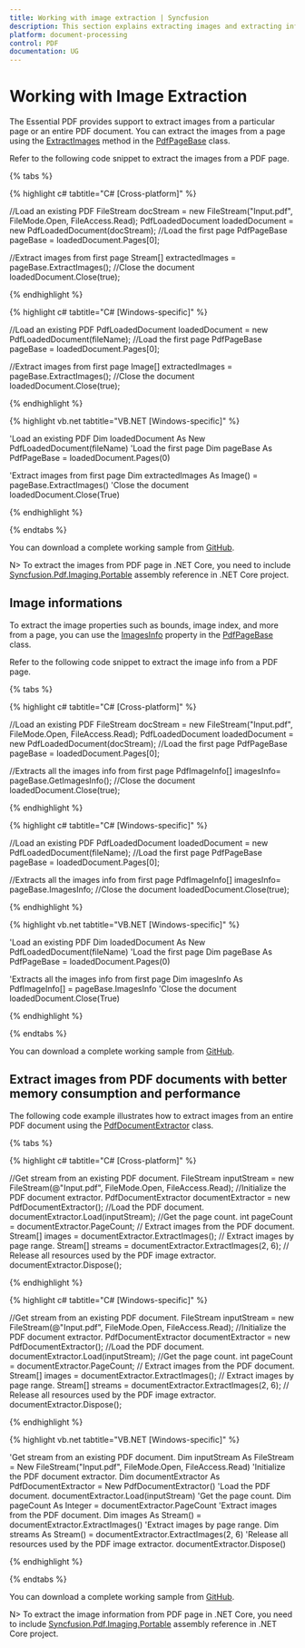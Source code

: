 ```yaml
---
title: Working with image extraction | Syncfusion
description: This section explains extracting images and extracting information about images from PDF document using Essential PDF
platform: document-processing
control: PDF
documentation: UG
---
```

# Working with Image Extraction

The Essential PDF provides support to extract images from a particular page or an entire PDF document. You can extract the images from a page using the [ExtractImages](https://help.syncfusion.com/cr/file-formats/Syncfusion.Pdf.PdfPageBase.html#Syncfusion_Pdf_PdfPageBase_ExtractImages().html) method in the [PdfPageBase](https://help.syncfusion.com/cr/file-formats/Syncfusion.Pdf.PdfPageBase.html) class.

Refer to the following code snippet to extract the images from a PDF page.

{% tabs %}  

{% highlight c# tabtitle="C# [Cross-platform]" %}

//Load an existing PDF
FileStream docStream = new FileStream("Input.pdf", FileMode.Open, FileAccess.Read);
PdfLoadedDocument loadedDocument = new PdfLoadedDocument(docStream);
//Load the first page
PdfPageBase pageBase = loadedDocument.Pages[0];

//Extract images from first page
Stream[] extractedImages = pageBase.ExtractImages();
//Close the document
loadedDocument.Close(true);

{% endhighlight %}

{% highlight c# tabtitle="C# [Windows-specific]" %}

//Load an existing PDF
PdfLoadedDocument loadedDocument = new PdfLoadedDocument(fileName);
//Load the first page
PdfPageBase pageBase = loadedDocument.Pages[0];

//Extract images from first page
Image[] extractedImages = pageBase.ExtractImages();
//Close the document
loadedDocument.Close(true);

{% endhighlight %}

{% highlight vb.net tabtitle="VB.NET [Windows-specific]" %}

'Load an existing PDF
Dim loadedDocument As New PdfLoadedDocument(fileName)
'Load the first page
Dim pageBase As PdfPageBase = loadedDocument.Pages(0)

'Extract images from first page
Dim extractedImages As Image() = pageBase.ExtractImages()
'Close the document
loadedDocument.Close(True)

{% endhighlight %}

{% endtabs %}  

You can download a complete working sample from [GitHub](https://github.com/SyncfusionExamples/PDF-Examples/tree/master/Image%20Extraction/Extract-images-from-a-PDF-pages/). 

N> To extract the images from PDF page in .NET Core, you need to include [Syncfusion.Pdf.Imaging.Portable](https://www.nuget.org/packages/Syncfusion.Pdf.Imaging.Net.Core) assembly reference in .NET Core project.

## Image informations

To extract the image properties such as bounds, image index, and more from a page, you can use the [ImagesInfo](https://help.syncfusion.com/cr/file-formats/Syncfusion.Pdf.PdfPageBase.html#Syncfusion_Pdf_PdfPageBase_ImagesInfo) property in the [PdfPageBase](https://help.syncfusion.com/cr/file-formats/Syncfusion.Pdf.PdfPageBase.html) class.

Refer to the following code snippet to extract the image info from a PDF page.

{% tabs %}  

{% highlight c# tabtitle="C# [Cross-platform]" %}

//Load an existing PDF
FileStream docStream = new FileStream("Input.pdf", FileMode.Open, FileAccess.Read);
PdfLoadedDocument loadedDocument = new PdfLoadedDocument(docStream);
//Load the first page
PdfPageBase pageBase = loadedDocument.Pages[0];

//Extracts all the images info from first page
PdfImageInfo[] imagesInfo= pageBase.GetImagesInfo();
//Close the document
loadedDocument.Close(true);

{% endhighlight %}

{% highlight c# tabtitle="C# [Windows-specific]" %}

//Load an existing PDF
PdfLoadedDocument loadedDocument = new PdfLoadedDocument(fileName);
//Load the first page
PdfPageBase pageBase = loadedDocument.Pages[0];

//Extracts all the images info from first page
PdfImageInfo[] imagesInfo= pageBase.ImagesInfo;
//Close the document
loadedDocument.Close(true);

{% endhighlight %}

{% highlight vb.net tabtitle="VB.NET [Windows-specific]" %}

'Load an existing PDF
Dim loadedDocument As New PdfLoadedDocument(fileName)
'Load the first page
Dim pageBase As PdfPageBase = loadedDocument.Pages(0)

'Extracts all the images info from first page
Dim imagesInfo As PdfImageInfo[] = pageBase.ImagesInfo
'Close the document
loadedDocument.Close(True)

{% endhighlight %}

{% endtabs %}

You can download a complete working sample from [GitHub](https://github.com/SyncfusionExamples/PDF-Examples/tree/master/Image%20Extraction/Extract-the-image-info-from-a-PDF-page/). 

## Extract images from PDF documents with better memory consumption and performance

The following code example illustrates how to extract images from an entire PDF document using the [PdfDocumentExtractor](https://help.syncfusion.com/cr/file-formats/Syncfusion.Pdf.Parsing.PdfDocumentExtractor.html) class.

{% tabs %}

{% highlight c# tabtitle="C# [Cross-platform]" %}

//Get stream from an existing PDF document.
FileStream inputStream = new FileStream(@"Input.pdf", FileMode.Open, FileAccess.Read);
//Initialize the PDF document extractor.
PdfDocumentExtractor documentExtractor = new PdfDocumentExtractor();
//Load the PDF document.
documentExtractor.Load(inputStream);
//Get the page count.
int pageCount = documentExtractor.PageCount;
// Extract images from the PDF document.
Stream[] images = documentExtractor.ExtractImages();
// Extract images by page range.
Stream[] streams = documentExtractor.ExtractImages(2, 6);
// Release all resources used by the PDF image extractor.
documentExtractor.Dispose();

{% endhighlight %}

{% highlight c# tabtitle="C# [Windows-specific]" %}

//Get stream from an existing PDF document.
FileStream inputStream = new FileStream(@"Input.pdf", FileMode.Open, FileAccess.Read);
//Initialize the PDF document extractor.
PdfDocumentExtractor documentExtractor = new PdfDocumentExtractor();
//Load the PDF document.
documentExtractor.Load(inputStream);
//Get the page count.
int pageCount = documentExtractor.PageCount;
// Extract images from the PDF document.
Stream[] images = documentExtractor.ExtractImages();
// Extract images by page range.
Stream[] streams = documentExtractor.ExtractImages(2, 6);
// Release all resources used by the PDF image extractor.
documentExtractor.Dispose();

{% endhighlight %}

{% highlight vb.net tabtitle="VB.NET [Windows-specific]" %}

'Get stream from an existing PDF document.
Dim inputStream As FileStream = New FileStream("Input.pdf", FileMode.Open, FileAccess.Read)
'Initialize the PDF document extractor.
Dim documentExtractor As PdfDocumentExtractor = New PdfDocumentExtractor()
'Load the PDF document.
documentExtractor.Load(inputStream)
'Get the page count.
Dim pageCount As Integer = documentExtractor.PageCount
'Extract images from the PDF document.
Dim images As Stream() = documentExtractor.ExtractImages()
'Extract images by page range.
Dim streams As Stream() = documentExtractor.ExtractImages(2, 6)
'Release all resources used by the PDF image extractor.
documentExtractor.Dispose()

{% endhighlight %}

{% endtabs %}

You can download a complete working sample from [GitHub](https://github.com/SyncfusionExamples/PDF-Examples/tree/master/Image%20Extraction/Extract-images-from-PDF-documents). 

N> To extract the image information from PDF page in .NET Core, you need to include [Syncfusion.Pdf.Imaging.Portable](https://www.nuget.org/packages/Syncfusion.Pdf.Imaging.Net.Core) assembly reference in .NET Core project.
